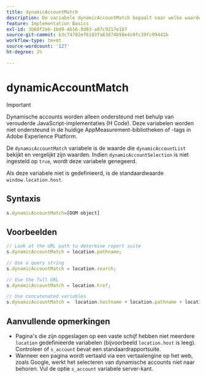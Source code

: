 ```yaml
---
title: dynamicAccountMatch
description: De variabele dynamicAccountMatch bepaalt naar welke waarde in dynamische accounts moet worden gekeken.
feature: Implementation Basics
exl-id: 3b68f2e6-1bd9-4b16-9d03-a87c9217e1b7
source-git-commit: b3c74782ef6183fa63674b98e4c0fc39fc09441b
workflow-type: tm+mt
source-wordcount: '127'
ht-degree: 2%

---
```


# dynamicAccountMatch

>[!IMPORTANT]
>
>Dynamische accounts worden alleen ondersteund met behulp van verouderde JavaScript-implementaties (H Code). Deze variabelen worden niet ondersteund in de huidige AppMeasurement-bibliotheken of -tags in Adobe Experience Platform.

De `dynamicAccountMatch` variabele is de waarde die `dynamicAccountList` bekijkt en vergelijkt zijn waarden. Indien `dynamicAccountSelection` is niet ingesteld op `true`, wordt deze variabele genegeerd.

Als deze variabele niet is gedefinieerd, is de standaardwaarde `window.location.host`.

## Syntaxis

```js
s.dynamicAccountMatch=[DOM object]
```

## Voorbeelden

```js
// Look at the URL path to determine report suite
s.dynamicAccountMatch = location.pathname;

// Use a query string
s.dynamicAccountMatch = location.search;

// Use the full URL
s.dynamicAccountMatch = location.href;

// Use concatenated variables
s.dynamicAccountMatch =  location.hostname + location.pathname + location.search;
```

## Aanvullende opmerkingen

* Pagina&#39;s die zijn opgeslagen op een vaste schijf hebben niet meerdere `location` gedefinieerde variabelen (bijvoorbeeld `location.host` is leeg). Controleer of `s_account` bevat een standaardrapportsuite.
* Wanneer een pagina wordt vertaald via een vertaalengine op het web, zoals Google, werkt het selecteren van dynamische accounts niet naar behoren. Vul de optie `s_account` variabele server-kant.
